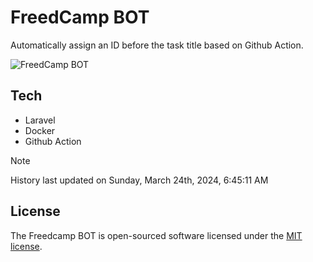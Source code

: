 # FreedCamp BOT

Automatically assign an ID before the task title based on Github Action.

![FreedCamp BOT](https://repository-images.githubusercontent.com/737932867/7d34798b-2680-471c-b089-a78a718d3d6a)

## Tech

- Laravel
- Docker
- Github Action

> [!NOTE]  
> History last updated on Sunday, March 24th, 2024, 6:45:11 AM

## License

The Freedcamp BOT is open-sourced software licensed under the [MIT license](https://opensource.org/licenses/MIT).
